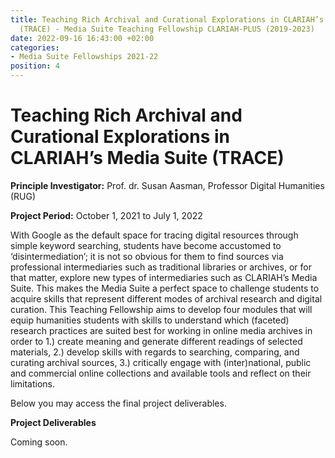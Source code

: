 ```yaml
---
title: Teaching Rich Archival and Curational Explorations in CLARIAH’s Media Suite
  (TRACE) - Media Suite Teaching Fellowship CLARIAH-PLUS (2019-2023)
date: 2022-09-16 16:43:00 +02:00
categories:
- Media Suite Fellowships 2021-22
position: 4
---
```


# **Teaching Rich Archival and Curational Explorations in CLARIAH’s Media Suite (TRACE)**

**Principle Investigator:** Prof. dr. Susan Aasman, Professor Digital Humanities (RUG)

**Project Period:** October 1, 2021 to July 1, 2022

With Google as the default space for tracing digital resources through simple keyword searching, students have become accustomed to ‘disintermediation’; it is not so obvious for them to find sources via professional intermediaries such as traditional libraries or archives, or for that matter, explore new types of intermediaries such as CLARIAH’s Media Suite. This makes the Media Suite a perfect space to challenge students to acquire skills that represent different modes of archival research and digital curation. This Teaching Fellowship aims to develop four modules that will equip humanities students with skills to understand which (faceted) research practices are suited best for working in online media archives in order to 1.) create meaning and generate different readings of selected materials, 2.) develop skills with regards to searching, comparing, and curating archival sources, 3.) critically engage with (inter)national, public and commercial online collections and available tools and reflect on their limitations.

Below you may access the final project deliverables.

**Project Deliverables**

Coming soon.